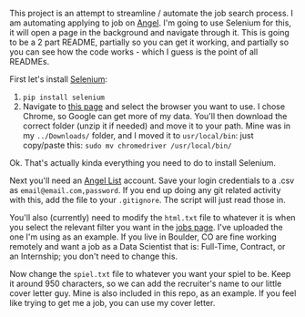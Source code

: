 This project is an attempt to streamline / automate the job search process. I am automating applying to job on [Angel](https://angel.co/). I'm going to use Selenium for this, it will open a page in the background and navigate through it. This is going to be a 2 part README, partially so you can get it working, and partially so you can see how the code works - which I guess is the point of all READMEs.

First let's install [Selenium](https://www.seleniumhq.org/):
1. `pip install selenium`
2. Navigate to [this page](http://selenium-python.readthedocs.io/installation.html#drivers) and select the browser you want to use. I chose Chrome, so Google can get more of my data. You'll then download the correct folder (unzip it if needed) and move it to your path. Mine was in my `../Downloads/` folder, and I moved it to `usr/local/bin`: just copy/paste this: `sudo mv chromedriver /usr/local/bin/`

Ok. That's actually kinda everything you need to do to install Selenium.

Next you'll need an [Angel List](https://angel.co/) account. Save your login credentials
to a .csv as `email@email.com,password`. If you end up doing any git related activity with this, add the file to your `.gitignore`. The script will just read those in.

You'll also (currently) need to modify the `html.txt` file to whatever it is when
you select the relevant filter you want in the [jobs page](https://angel.co/jobs). I've uploaded the one I'm using as an example. If you live in Boulder, CO are fine working remotely and want a job as a Data Scientist that is: Full-Time, Contract, or an Internship; you don't need to change this.

Now change the `spiel.txt` file to whatever you want your spiel to be. Keep it around 950 characters, so we can add the recruiter's name to our little cover letter guy. Mine is also included in this repo, as an example. If you feel like trying to get me a job, you can use my cover letter.
